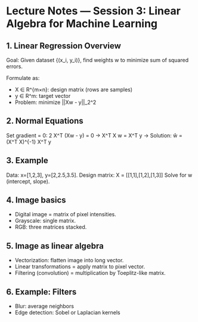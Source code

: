 <!-- Math rendered using GitHub Markdown: use $...$ and $$...$$ -->


# Lecture Notes — Session 3: Linear Algebra for Machine Learning

## 1. Linear Regression Overview
Goal: Given dataset {(x_i, y_i)}, find weights w to minimize sum of squared errors.

Formulate as:
- X ∈ R^{m×n}: design matrix (rows are samples)
- y ∈ R^m: target vector
- Problem: minimize ||Xw - y||_2^2

## 2. Normal Equations
Set gradient = 0:
2 X^T (Xw - y) = 0
→ X^T X w = X^T y
→ Solution: ŵ = (X^T X)^{-1} X^T y

## 3. Example
Data: x=[1,2,3], y=[2,2.5,3.5].
Design matrix: X = [[1,1],[1,2],[1,3]]
Solve for w (intercept, slope).

## 4. Image basics
- Digital image = matrix of pixel intensities.
- Grayscale: single matrix.
- RGB: three matrices stacked.

## 5. Image as linear algebra
- Vectorization: flatten image into long vector.
- Linear transformations = apply matrix to pixel vector.
- Filtering (convolution) = multiplication by Toeplitz-like matrix.

## 6. Example: Filters
- Blur: average neighbors
- Edge detection: Sobel or Laplacian kernels